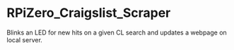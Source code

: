 # RPiZero_Craigslist_Scraper
Blinks an LED for new hits on a given CL search and updates a webpage on local server.
